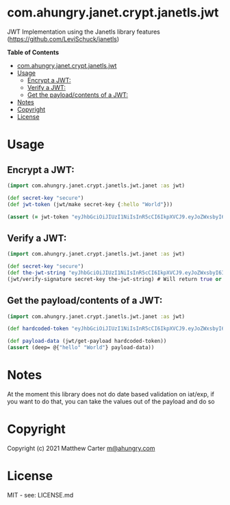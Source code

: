 # com.ahungry.janet.crypt.janetls.jwt

JWT Implementation using the Janetls library features (https://github.com/LeviSchuck/janetls)

<!-- markdown-toc start - Don't edit this section. Run M-x markdown-toc-refresh-toc -->
**Table of Contents**

- [com.ahungry.janet.crypt.janetls.jwt](#comahungryjanetcryptjanetlsjwt)
- [Usage](#usage)
    - [Encrypt a JWT:](#encrypt-a-jwt)
    - [Verify a JWT:](#verify-a-jwt)
    - [Get the payload/contents of a JWT:](#get-the-payloadcontents-of-a-jwt)
- [Notes](#notes)
- [Copyright](#copyright)
- [License](#license)

<!-- markdown-toc end -->

# Usage

## Encrypt a JWT:

```clojure
(import com.ahungry.janet.crypt.janetls.jwt.janet :as jwt)

(def secret-key "secure")
(def jwt-token (jwt/make secret-key {:hello "World"}))

(assert (= jwt-token "eyJhbGciOiJIUzI1NiIsInR5cCI6IkpXVCJ9.eyJoZWxsbyI6IldvcmxkIn0.rEJgyCQrOtCskAyDS95esDxmXLqgdx8ltGPxlLoWL4E"))

```

## Verify a JWT:

```clojure
(import com.ahungry.janet.crypt.janetls.jwt.janet :as jwt)

(def secret-key "secure")
(def the-jwt-string "eyJhbGciOiJIUzI1NiIsInR5cCI6IkpXVCJ9.eyJoZWxsbyI6IldvcmxkIn0.rEJgyCQrOtCskAyDS95esDxmXLqgdx8ltGPxlLoWL4E")
(jwt/verify-signature secret-key the-jwt-string) # Will return true or false
```

## Get the payload/contents of a JWT:

```clojure
(import com.ahungry.janet.crypt.janetls.jwt.janet :as jwt)

(def hardcoded-token "eyJhbGciOiJIUzI1NiIsInR5cCI6IkpXVCJ9.eyJoZWxsbyI6IldvcmxkIn0.rEJgyCQrOtCskAyDS95esDxmXLqgdx8ltGPxlLoWL4E" )

(def payload-data (jwt/get-payload hardcoded-token))
(assert (deep= @{"hello" "World"} payload-data))
```

# Notes

At the moment this library does not do date based validation on
iat/exp, if you want to do that, you can take the values out of the
payload and do so

# Copyright

Copyright (c) 2021 Matthew Carter <m@ahungry.com>

# License

MIT - see: LICENSE.md
